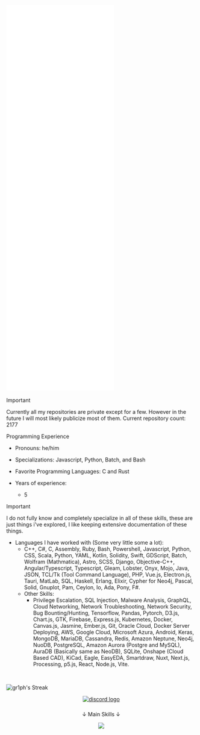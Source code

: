 <picture>
  <img src="/github-metrics.svg" alt="Metrics">
</picture>

> [!IMPORTANT]
> Currently all my repositories are private except for a few. However in the future I will most likely publicize most of them. Current repository count: 2177

Programming Experience
- Pronouns: he/him
  
- Specializations: Javascript, Python, Batch, and Bash

- Favorite Programming Languages: C and Rust

- Years of experience:
  - 5

> [!IMPORTANT]
> I do not fully know and completely specialize in all of these skills, these are just things i've explored, I like keeping extensive documentation of these things.

- Languages I have worked with (Some very little some a lot):
  - C++, C#, C, Assembly, Ruby, Bash, Powershell, Javascript, Python, CSS, Scala, Python, YAML, Kotlin, Solidity, Swift, GDScript, Batch, Wolfram (Mathmatica), Astro, SCSS, Django, Objective-C++, Angular/Typescript, Typescript, Gleam, Lobster, Onyx, Mojo, Java, JSON, TCL/Tk (Tool Command Language), PHP, Vue.js, Electron.js, Tauri, MatLab, SQL, Haskell, Erlang, Elixir, Cypher for Neo4j, Pascal, Solid, Gnuplot, Pam, Ceylon, Io, Ada, Pony, F#.
  - Other Skills:
    - Privilege Escalation, SQL Injection, Malware Analysis, GraphQL, Cloud Networking, Network Troubleshooting, Network Security, Bug Bounting/Hunting, Tensorflow, Pandas, Pytorch, D3.js, Chart.js, GTK, Firebase, Express.js, Kubernetes, Docker, Canvas.js, Jasmine, Ember.js, Git, Oracle Cloud, Docker Server Deploying, AWS, Google Cloud, Microsoft Azura, Android, Keras, MongoDB, MariaDB, Cassandra, Redis, Amazon Neptune, Neo4j, NuoDB, PostgreSQL, Amazon Aurora (Postgre and MySQL), AuraDB (Basically same as NeoDB), SQLite, Onshape (Cloud Based CAD), KiCad, Eagle, EasyEDA, Smartdraw, Nuxt, Next.js, Processing, p5.js, React, Node.js, Vite.

<br>

![gr1ph's Streak](https://github-readme-streak-stats.herokuapp.com/?user=gr1ph&theme=graywhite&hide_border=true)

<div align="center">
  <a href="https://discord.gg/users/774692017896554518" target="_blank">
    <img src="https://raw.githubusercontent.com/maurodesouza/profile-readme-generator/master/src/assets/icons/social/discord/default.svg" width="64" height="52" alt="discord logo"  />
  </a>
</div>

###
<p align="center">
  ↓ Main Skills ↓
</p>

<p align="center">
  <a href="https://skillicons.dev">
    <img src="https://skillicons.dev/icons?i=python,css,js,nodejs,expressjs" />
  </a>
</p>
